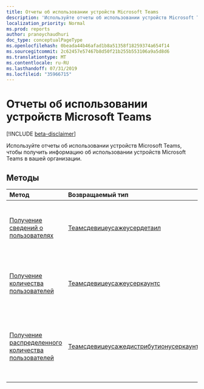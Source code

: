 ```yaml
---
title: Отчеты об использовании устройств Microsoft Teams
description: 'Используйте отчеты об использовании устройств Microsoft Teams, чтобы получить информацию об использовании устройств Microsoft Teams в вашей организации. '
localization_priority: Normal
ms.prod: reports
author: pranoychaudhuri
doc_type: conceptualPageType
ms.openlocfilehash: 0beada44b46afad1b8a51358f18259374a654f14
ms.sourcegitcommit: 2c62457e57467b8d50f21b255b553106a9a5d8d6
ms.translationtype: MT
ms.contentlocale: ru-RU
ms.lasthandoff: 07/31/2019
ms.locfileid: "35966715"
---
```

# <a name="microsoft-teams-device-usage-reports"></a>Отчеты об использовании устройств Microsoft Teams

[!INCLUDE [beta-disclaimer](../../includes/beta-disclaimer.md)]

Используйте отчеты об использовании устройств Microsoft Teams, чтобы получить информацию об использовании устройств Microsoft Teams в вашей организации. 

## <a name="methods"></a>Методы

| Метод                                   | Возвращаемый тип                              | Описание                              |
| :--------------------------------------- | :--------------------------------------- | :--------------------------------------- |
| [Получение сведений о пользователях](../api/reportroot-getteamsdeviceusageuserdetail.md) | [Теамсдевицеусажеусердетаил](../resources/teamsdeviceusageuserdetail.md) | Получение сведений об использовании устройств Microsoft Teams отдельными пользователями. |
| [Получение количества пользователей](../api/reportroot-getteamsdeviceusageusercounts.md) | [Теамсдевицеусажеусеркаунтс](../resources/teamsdeviceusageusercounts.md) | Получение сведений о количестве уникальных пользователей в день по типам устройств. |
| [Получение распределенного количества пользователей](../api/reportroot-getteamsdeviceusagedistributionusercounts.md) | [Теамсдевицеусажедистрибутионусеркаунтс](../resources/teamsdeviceusagedistributionusercounts.md) | Получение количества уникальных пользователей по типам устройств за выбранный период времени. |
